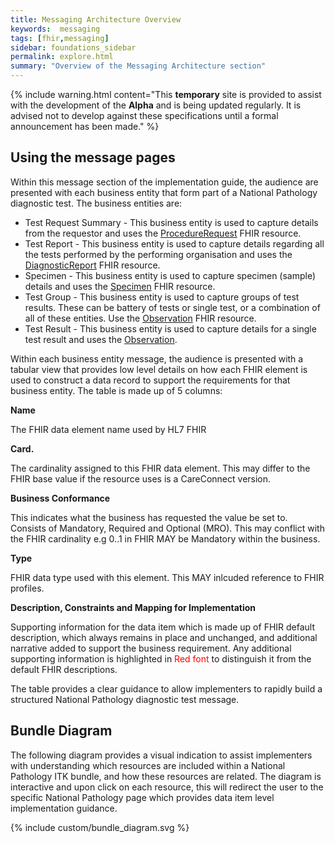 ```yaml
---
title: Messaging Architecture Overview
keywords:  messaging
tags: [fhir,messaging]
sidebar: foundations_sidebar
permalink: explore.html
summary: "Overview of the Messaging Architecture section"
---
```


{% include warning.html content="This **temporary** site is provided to assist with the development of the **Alpha** and is being updated regularly. It is advised not to develop against these specifications until a formal announcement has been made." %}


## Using the message pages ##

Within this message section of the implementation guide, the audience are presented with each business entity that form part of a National Pathology diagnostic test. The business entities are:

- Test Request Summary - This business entity is used to capture details from the requestor and uses the [ProcedureRequest](https://fhir.hl7.org.uk/STU3/StructureDefinition/CareConnect-ProcedureRequest-1) FHIR resource.
- Test Report - This business entity is used to capture details regarding all the tests performed by the performing organisation and uses the [DiagnosticReport](https://fhir.hl7.org.uk/STU3/StructureDefinition/CareConnect-DiagnosticReport-1) FHIR resource.
- Specimen - This business entity is used to capture specimen (sample) details and uses the [Specimen](https://fhir.hl7.org.uk/STU3/StructureDefinition/CareConnect-Specimen-1) FHIR resource.
- Test Group - This business entity is used to capture groups of test results. These can be battery of tests or single test, or a combination of all of these entities. Use the [Observation](https://fhir.hl7.org.uk/STU3/StructureDefinition/CareConnect-Observation-1) FHIR resource.
- Test Result - This business entity is used to capture details for a single test result and uses the [Observation](https://fhir.hl7.org.uk/STU3/StructureDefinition/CareConnect-Observation-1).


Within each business entity message, the audience is presented with a tabular view that provides low level details on how each FHIR element is used to construct a data record to support the requirements for that business entity. The table is made up of 5 columns:

**Name**

The FHIR data element name used by HL7 FHIR

**Card.**

The cardinality assigned to this FHIR data element. This may differ to the FHIR base value if the resource uses is a CareConnect version.

**Business Conformance**

This indicates what the business has requested the value be set to. Consists of Mandatory, Required and Optional (MRO). This may conflict with the FHIR cardinality e.g 0..1 in FHIR MAY be Mandatory within the business.

**Type**

FHIR data type used with this element. This MAY inlcuded reference to FHIR profiles.

**Description, Constraints and Mapping for Implementation**

Supporting information for the data item which is made up of FHIR default description, which always remains in place and unchanged, and additional narrative added to support the business requirement. Any additional supporting information is highlighted in <font color="Red">Red font</font> to distinguish it from the default FHIR descriptions.


The table provides a clear guidance to allow implementers to rapidly build a structured National Pathology diagnostic test message.

## Bundle Diagram ##

The following diagram provides a visual indication to assist implementers with understanding which resources are included within a National Pathology ITK bundle, and how these resources are related. The diagram is interactive and upon click on each resource, this will redirect the user to the specific National Pathology page which provides data item level implementation guidance.

{% include custom/bundle_diagram.svg %}




